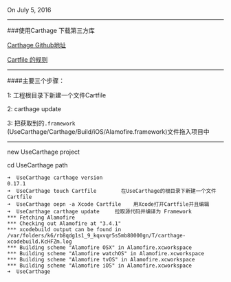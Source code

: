 
On July 5, 2016

***

###使用Carthage 下载第三方库


[Carthage Github地址](https://github.com/Carthage/Carthage)

[Cartfile 的规则](https://github.com/Carthage/Carthage/blob/master/Documentation/Artifacts.md#cartfile)


***

####主要三个步骤：

1: 工程根目录下新建一个文件Cartfile

2: carthage update

3: 把获取到的`.framework` (UseCarthage/Carthage/Build/iOS/Alamofire.framework)文件拖入项目中

-------

new UseCarthage project

cd UseCarthage path

```
➜  UseCarthage carthage version
0.17.1
➜  UseCarthage touch Cartfile        在UseCarthage的根目录下新建一个文件Cartfile
➜  UseCarthage oepn -a Xcode Cartfile    用Xcode打开Cartfile并且编辑
➜  UseCarthage carthage update     拉取源代码并编译为 Framework
*** Fetching Alamofire
*** Checking out Alamofire at "3.4.1"
*** xcodebuild output can be found in /var/folders/k6/rb8qdg1s1_9_kqxvqr5s5mb80000gn/T/carthage-xcodebuild.KcHFZm.log
*** Building scheme "Alamofire OSX" in Alamofire.xcworkspace
*** Building scheme "Alamofire watchOS" in Alamofire.xcworkspace
*** Building scheme "Alamofire tvOS" in Alamofire.xcworkspace
*** Building scheme "Alamofire iOS" in Alamofire.xcworkspace
➜  UseCarthage
```





